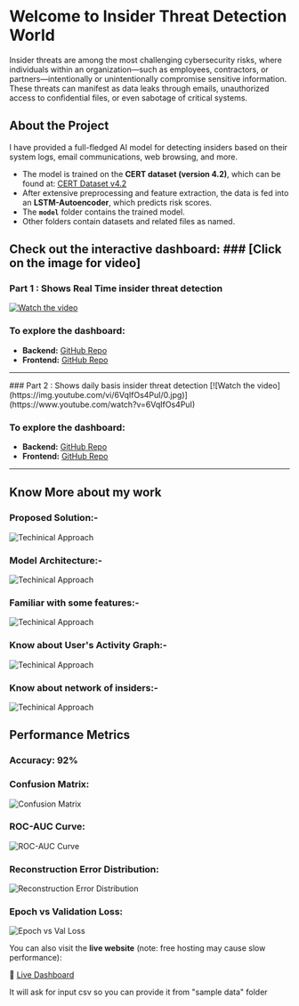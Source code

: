 # Welcome to Insider Threat Detection World

Insider threats are among the most challenging cybersecurity risks, where individuals within an organization—such as employees, contractors, or partners—intentionally or unintentionally compromise sensitive information. These threats can manifest as data leaks through emails, unauthorized access to confidential files, or even sabotage of critical systems.

## About the Project

I have provided a full-fledged AI model for detecting insiders based on their system logs, email communications, web browsing, and more.

- The model is trained on the **CERT dataset (version 4.2)**, which can be found at: [CERT Dataset v4.2](https://kilthub.cmu.edu/articles/dataset/Insider_Threat_Test_Dataset/12841247/1)
- After extensive preprocessing and feature extraction, the data is fed into an **LSTM-Autoencoder**, which predicts risk scores.
- The **`model`** folder contains the trained model.
- Other folders contain datasets and related files as named.

## Check out the interactive dashboard:   ### [Click on the image for video]

### Part 1 : Shows Real Time insider threat detection
[![Watch the video](https://img.youtube.com/vi/XHeZeiMYr60/0.jpg)](https://www.youtube.com/watch?v=XHeZeiMYr60)

### To explore the dashboard: 

- **Backend:** [GitHub Repo](https://github.com/Keshav-CUJ/Insider-Threat-detection/tree/BackendOFF)
- **Frontend:** [GitHub Repo](https://github.com/Keshav-CUJ/Insider-Threat-detection/tree/BackendOFF)
<hr>
### Part 2 : Shows daily basis insider threat detection
[![Watch the video](https://img.youtube.com/vi/6VqIfOs4PuI/0.jpg)](https://www.youtube.com/watch?v=6VqIfOs4PuI)

### To explore the dashboard: 

- **Backend:** [GitHub Repo](https://github.com/Keshav-CUJ/backend-of-ITD)
- **Frontend:** [GitHub Repo](https://github.com/Keshav-CUJ/frontend-of-ITD)



<hr>

## Know More about my work
### Proposed Solution:-
   ![Techinical Approach](./preprocessing%20and%20feature%20extraction/performance%20metrices/Screenshot%202025-03-22%20103035.png)
### Model Architecture:-
   ![Techinical Approach](./preprocessing%20and%20feature%20extraction/performance%20metrices/Screenshot%202025-03-22%20103055.png)
### Familiar with some features:-
   ![Techinical Approach](./preprocessing%20and%20feature%20extraction/performance%20metrices/Screenshot%202025-03-22%20103123.png)
### Know about User's Activity Graph:-
   ![Techinical Approach](./preprocessing%20and%20feature%20extraction/performance%20metrices/Screenshot%202025-03-22%20104203.png)
### Know about network of insiders:-
   ![Techinical Approach](./preprocessing%20and%20feature%20extraction/performance%20metrices/Screenshot%202025-03-22%20104209.png)
## Performance Metrics

### Accuracy: **92%**

### Confusion Matrix:
![Confusion Matrix](./preprocessing%20and%20feature%20extraction/performance%20metrices/output3.png)

### ROC-AUC Curve:
![ROC-AUC Curve](./preprocessing%20and%20feature%20extraction/performance%20metrices/output4.png)

### Reconstruction Error Distribution:
![Reconstruction Error Distribution](./preprocessing%20and%20feature%20extraction/performance%20metrices/output2.png)

### Epoch vs Validation Loss:
![Epoch vs Val Loss](./preprocessing%20and%20feature%20extraction/performance%20metrices/output.png)




You can also visit the **live website** (note: free hosting may cause slow performance):

🔗 [Live Dashboard](https://frontend-of-itd.onrender.com)
 <p>It will ask for input csv so you can provide it from "sample data" folder</p>


